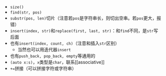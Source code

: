- `size()`
- `find(str, pos)`
- `substr(pos, len)`切片（注意若`pos`是字符串长，则切出空串。若`pos`更大，报错）
- `insert(index, str)`和`replace(first, last, str)`：和`find`不同，是`str`写后面
- 也有`insert(index, count, ch)`（注意和插入`str`区别）
  - 当然也可以用迭代器`insert`
- 也有`push_back, pop_back, empty`等通用的
- `(auto x:s)`，`x`类型是`char`，联系[[associative]]
- `+=`拼接（可以拼接字符或字符串）